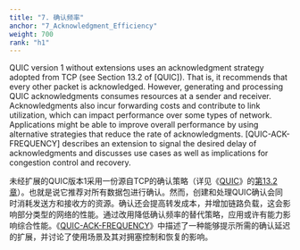 ```yaml
---
title: "7. 确认频率"
anchor: "7_Acknowledgment_Efficiency"
weight: 700
rank: "h1"
---
```


QUIC version 1 without extensions uses an acknowledgment strategy adopted from TCP (see Section 13.2 of [QUIC]). That is, it recommends that every other packet is acknowledged. However, generating and processing QUIC acknowledgments consumes resources at a sender and receiver. Acknowledgments also incur forwarding costs and contribute to link utilization, which can impact performance over some types of network. Applications might be able to improve overall performance by using alternative strategies that reduce the rate of acknowledgments. [QUIC-ACK-FREQUENCY] describes an extension to signal the desired delay of acknowledgments and discusses use cases as well as implications for congestion control and recovery.

未经扩展的QUIC版本1采用一份源自TCP的确认策略（详见《[QUIC]()》的[第13.2章]()）。也就是说它推荐对所有数据包进行确认。然而，创建和处理QUIC确认会同时消耗发送方和接收方的资源。确认还会提高转发成本，并增加链路负载，这会影响部分类型的网络的性能。通过改用降低确认频率的替代策略，应用或许有能力影响综合性能。《[QUIC-ACK-FREQUENCY]()》中描述了一种能够提示所需的确认延迟的扩展，并讨论了使用场景及其对拥塞控制和恢复的影响。
